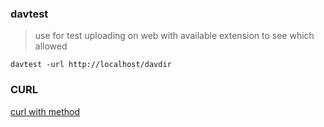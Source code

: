 ### davtest
> use for test uploading on web with available extension to see which allowed
```
davtest -url http://localhost/davdir
```
### CURL
[curl with method](curl.md)
